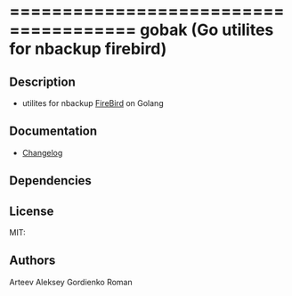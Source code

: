 ======================================
gobak (Go utilites for nbackup firebird)
======================================

## Description
 * utilites for nbackup [FireBird](http://firebirdsql.org) on Golang

## Documentation
 * [Changelog](changelog.txt)
 
 
## Dependencies

## License
MIT:

## Authors
Arteev Aleksey
Gordienko Roman
